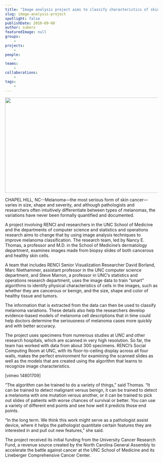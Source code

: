 ```yaml
---
title: "Image analysis project aims to classify characteristics of skin cancers"
slug: image-analysis-project
spotlight: false
publishDate: 2010-09-08
author: subers
featuredImage: null
groups:
    - 
projects:
    - 
people:
    - 
teams: 
    - 
collaborations:
    - 
tags:
    - 
---
```

<p><img class="alignnone size-full wp-image-6229" title="melanoma-story-image" src="https://www.renci.org/wp-content/uploads/2010/09/melanoma-story-image.jpg" alt="" width="630" height="315" /></p>

<p>CHAPEL HILL, NC--Melanoma—the most serious form of skin cancer—varies in size, shape and severity, and although pathologists and researchers often intuitively differentiate between types of melanomas, the variations have never been formally quantified and documented. <!--more--></p>

<p>A project involving RENCI and researchers in the UNC School of Medicine and the departments of computer science and statistics and operations research aims to change that by using image analysis techniques to improve melanoma classification. The research team, led by Nancy E. Thomas, a professor and M.D. in the School of Medicine’s dermatology department, examines images made from biopsy slides of both cancerous and healthy skin cells.</p>

<p>A team that includes RENCI Senior Visualization Researcher David Borland, Marc Niethammer, assistant professor in the UNC computer science department, and Steve Marron, a professor in UNC’s statistics and operations research department, uses the image data to train “smart” algorithms to identify physical characteristics of cells in the images, such as whether they are cancerous or benign, and the size, shape and color of healthy tissue and tumors.</p>

<p>The information that is extracted from the data can then be used to classify melanoma variations. These details also help the researchers develop evidence-based models of melanoma cell descriptions that in time could help doctors determine the seriousness of melanoma cases more quickly and with better accuracy.</p>

<p>The project uses specimens from numerous studies at UNC and other research hospitals, which are scanned in very high resolution. So far, the team has worked with data from about 300 specimens. RENCI’s Social Computing Room at UNC, with its floor-to-ceiling display across all four walls, makes the perfect environment for examining the scanned slides as well as the models that are created using the algorithm that learns to recognize image characteristics.</p>

<p>[vimeo 14801709]</p>

<p>“The algorithm can be trained to do a variety of things,” said Thomas. “It can be trained to detect malignant versus benign, it can be trained to detect a melanoma with one mutation versus another, or it can be trained to pick out slides of patients with worse chances of survival or better. You can use a variety of different end points and see how well it predicts those end points.</p>

<p>“In the long term. We think this work might serve as a pathologist assist device, where it helps the pathologist quantitate certain features they are interested in and pull out new features,” she said.</p>

<p>The project received its initial funding from the University Cancer Research Fund, a revenue source created by the North Carolina General Assembly to accelerate the battle against cancer at the UNC School of Medicine and its Lineberger Comprehensive Cancer Center.</p>
